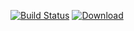 [![Build Status](https://travis-ci.org/freemint/cops.svg?branch=master)](https://travis-ci.org/freemint/cops) [ ![Download](https://api.bintray.com/packages/freemint/freemint/cops/images/download.svg) ](https://bintray.com/freemint/freemint/cops/_latestVersion)
